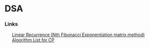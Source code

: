 # DSA
### Links
<ul>
   <a href="http://fusharblog.com/solving-linear-recurrence-for-programming-contest/"> Linear Recurrence (Nth Fibonacci Exponentiation matrix method)</a>
  <a href="https://techraider.wordpress.com/2016/02/14/algos-required-for-solving-any-problem/">Algorithm List for CP</a>

</ul>
